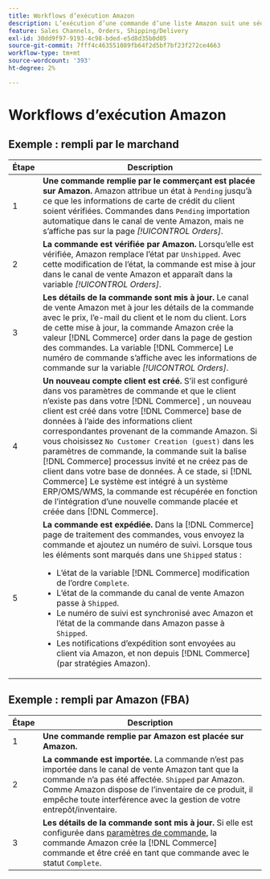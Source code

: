 ```yaml
---
title: Workflows d’exécution Amazon
description: L’exécution d’une commande d’une liste Amazon suit une séquence spécifique, de l’envoi de la commande à l’expédition.
feature: Sales Channels, Orders, Shipping/Delivery
exl-id: 30dd9f97-9193-4c98-bded-e5d8d35b0d05
source-git-commit: 7fff4c463551089fb64f2d5bf7bf23f272ce4663
workflow-type: tm+mt
source-wordcount: '393'
ht-degree: 2%

---
```


# Workflows d’exécution Amazon

## Exemple : rempli par le marchand

| Étape | Description |
|------|----------------------------------------------------------------------------------------------------------------------------------------------------------------------------------------------------------------------------------------------------------------------------------------------------------------------------------------------------------------------------------------------------------------------------------------------------------------------------------------------------------------------------------------------------------------------------------------------------------------------------------------------|
| 1 | **Une commande remplie par le commerçant est placée sur Amazon.** Amazon attribue un état à `Pending` jusqu’à ce que les informations de carte de crédit du client soient vérifiées. Commandes dans `Pending` importation automatique dans le canal de vente Amazon, mais ne s’affiche pas sur la page _[!UICONTROL Orders]_. |
| 2 | **La commande est vérifiée par Amazon.** Lorsqu’elle est vérifiée, Amazon remplace l’état par `Unshipped`. Avec cette modification de l’état, la commande est mise à jour dans le canal de vente Amazon et apparaît dans la variable _[!UICONTROL Orders]_. |
| 3 | **Les détails de la commande sont mis à jour.** Le canal de vente Amazon met à jour les détails de la commande avec le prix, l’e-mail du client et le nom du client. Lors de cette mise à jour, la commande Amazon crée la valeur [!DNL Commerce] order dans la page de gestion des commandes. La variable [!DNL Commerce] Le numéro de commande s’affiche avec les informations de commande sur la variable _[!UICONTROL Orders]_. |
| 4 | **Un nouveau compte client est créé.** S’il est configuré dans vos paramètres de commande et que le client n’existe pas dans votre [!DNL Commerce] , un nouveau client est créé dans votre [!DNL Commerce] base de données à l’aide des informations client correspondantes provenant de la commande Amazon. Si vous choisissez `No Customer Creation (guest)` dans les paramètres de commande, la commande suit la balise [!DNL Commerce] processus invité et ne créez pas de client dans votre base de données. À ce stade, si [!DNL Commerce] Le système est intégré à un système ERP/OMS/WMS, la commande est récupérée en fonction de l’intégration d’une nouvelle commande placée et créée dans [!DNL Commerce]. |
| 5 | **La commande est expédiée.** Dans la [!DNL Commerce] page de traitement des commandes, vous envoyez la commande et ajoutez un numéro de suivi. Lorsque tous les éléments sont marqués dans une `Shipped` status :<ul><li>L’état de la variable [!DNL Commerce] modification de l’ordre `Complete`.</li><li>L’état de la commande du canal de vente Amazon passe à `Shipped`.</li><li>Le numéro de suivi est synchronisé avec Amazon et l’état de la commande dans Amazon passe à `Shipped`.</li><li>Les notifications d’expédition sont envoyées au client via Amazon, et non depuis [!DNL Commerce] (par stratégies Amazon). |

## Exemple : rempli par Amazon (FBA)

| Étape | Description |
|------|----------------------------------------------------------------------------------------------------------------------------------------------------------------------------------------------------------------------------------------------------------------|
| 1 | **Une commande remplie par Amazon est placée sur Amazon.** |
| 2 | **La commande est importée.** La commande n’est pas importée dans le canal de vente Amazon tant que la commande n’a pas été affectée. `Shipped` par Amazon. Comme Amazon dispose de l’inventaire de ce produit, il empêche toute interférence avec la gestion de votre entrepôt/inventaire. |
| 3 | **Les détails de la commande sont mis à jour.** Si elle est configurée dans [paramètres de commande](./order-settings.md), la commande Amazon crée la [!DNL Commerce] commande et être créé en tant que commande avec le statut `Complete`. |
